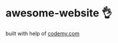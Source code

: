 # awesome-website :ok_hand:                                                                                                                                                                           
built with help of <a href="http://johnelder.com/">codemy.com</a>
